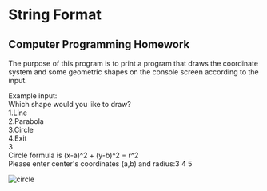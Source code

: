 # String Format

## Computer Programming Homework

The purpose of this program is to print a program that draws the coordinate system and some geometric shapes on the console screen according to the input.

Example input:
<br>
Which shape would you like to draw?
<br>
1.Line
<br>
2.Parabola
<br>
3.Circle
<br>
4.Exit
<br>
3
<br>
Circle formula is (x-a)^2 + (y-b)^2 = r^2
<br>
Please enter center's coordinates (a,b) and radius:3 4 5

![circle](https://user-images.githubusercontent.com/84626969/165094971-92819be4-84e8-4515-8858-b2fb3d5a3354.png)

